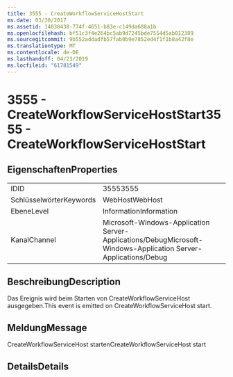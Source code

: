 ```yaml
---
title: 3555 - CreateWorkflowServiceHostStart
ms.date: 03/30/2017
ms.assetid: 14038438-774f-4651-b83e-c149da688a1b
ms.openlocfilehash: bf51c3f4e264bc5ab9d7245bde7554d5ab012389
ms.sourcegitcommit: 9b552addadfb57fab0b9e7852ed4f1f1b8a42f8e
ms.translationtype: MT
ms.contentlocale: de-DE
ms.lasthandoff: 04/23/2019
ms.locfileid: "61781549"
---
```

# <a name="3555---createworkflowservicehoststart"></a><span data-ttu-id="50d4e-102">3555 - CreateWorkflowServiceHostStart</span><span class="sxs-lookup"><span data-stu-id="50d4e-102">3555 - CreateWorkflowServiceHostStart</span></span>
## <a name="properties"></a><span data-ttu-id="50d4e-103">Eigenschaften</span><span class="sxs-lookup"><span data-stu-id="50d4e-103">Properties</span></span>  
  
|||  
|-|-|  
|<span data-ttu-id="50d4e-104">ID</span><span class="sxs-lookup"><span data-stu-id="50d4e-104">ID</span></span>|<span data-ttu-id="50d4e-105">3555</span><span class="sxs-lookup"><span data-stu-id="50d4e-105">3555</span></span>|  
|<span data-ttu-id="50d4e-106">Schlüsselwörter</span><span class="sxs-lookup"><span data-stu-id="50d4e-106">Keywords</span></span>|<span data-ttu-id="50d4e-107">WebHost</span><span class="sxs-lookup"><span data-stu-id="50d4e-107">WebHost</span></span>|  
|<span data-ttu-id="50d4e-108">Ebene</span><span class="sxs-lookup"><span data-stu-id="50d4e-108">Level</span></span>|<span data-ttu-id="50d4e-109">Information</span><span class="sxs-lookup"><span data-stu-id="50d4e-109">Information</span></span>|  
|<span data-ttu-id="50d4e-110">Kanal</span><span class="sxs-lookup"><span data-stu-id="50d4e-110">Channel</span></span>|<span data-ttu-id="50d4e-111">Microsoft-Windows-Application Server-Applications/Debug</span><span class="sxs-lookup"><span data-stu-id="50d4e-111">Microsoft-Windows-Application Server-Applications/Debug</span></span>|  
  
## <a name="description"></a><span data-ttu-id="50d4e-112">Beschreibung</span><span class="sxs-lookup"><span data-stu-id="50d4e-112">Description</span></span>  
 <span data-ttu-id="50d4e-113">Das Ereignis wird beim Starten von CreateWorkflowServiceHost ausgegeben.</span><span class="sxs-lookup"><span data-stu-id="50d4e-113">This event is emitted on CreateWorkflowServiceHost start.</span></span>  
  
## <a name="message"></a><span data-ttu-id="50d4e-114">Meldung</span><span class="sxs-lookup"><span data-stu-id="50d4e-114">Message</span></span>  
 <span data-ttu-id="50d4e-115">CreateWorkflowServiceHost starten</span><span class="sxs-lookup"><span data-stu-id="50d4e-115">CreateWorkflowServiceHost start</span></span>  
  
## <a name="details"></a><span data-ttu-id="50d4e-116">Details</span><span class="sxs-lookup"><span data-stu-id="50d4e-116">Details</span></span>
